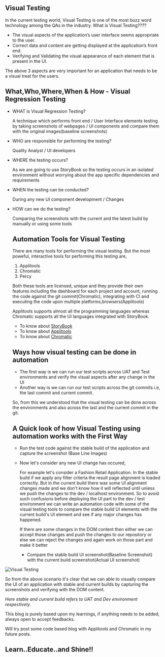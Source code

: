 ## Visual Testing

In the current testing world, Visual Testing is one of the most buzz word technology among the QAs in the industry. What is Visual Testing????

- The visual aspects of the application’s user interface seems appropriate to the user.
- Correct data and content are getting displayed at the application’s front end.
- Verifying and Validating the visual appearance of each element that is present in the UI.

The above 3 aspects are very important for an application that needs to be a visual treat for the users.

## What,Who,Where,When & How - Visual Regression Testing

 - WHAT is Visual Regression Testing?
 
    A technique which performs front end / User Interface elements testing by taking screenshots of webpages / UI components and compare them with the original       images(baseline screenshots)

 - WHO are responsible for performing the testing?
  
    Quality Analyst / UI developers

 - WHERE the testing occurs?
 
    As we are going to use StoryBook so the testing occurs in an isolated environment without worrying about the app specific dependencies and requirements
 
 - WHEN the testing can be conducted?
 
    During any new UI component development / Changes
  
 - HOW can we do the testing?
  
   Comparing the screenshots with the current and the latest build by manually or using some tools
  
   ## Automation Tools for Visual Testing
  
   There are many tools for performing the visual testing. But the most poweful, interactive tools for performing this testing are,
    
    1. Applitools
    2. Chromatic
    3. Percy
   
   Both these tools are licensed, unique and they provide their own features including the dashboard for each project and account, running the code against the git commit(Chromatic), integrating with CI and executing the code upon multiple platforms,browsers(Applitools)
   
   Applitools supports almost all the programming languages whereas Chromatic supports all the UI languages integrated with StoryBook. 
   
   - To know about [StoryBook](https://storybook.js.org/)
   - To know about [Applitools](https://applitools.com/)
   - To know about [Chromatic](https://www.chromatic.com/)
   
   ## Ways how visual testing can be done in automation
   
   - The first way is we can run our test scripts across UAT and Test environments and verify the visual aspects after any change in the UI
   - Another way is we can run our test scripts across the git commits i.e, the last commit and current commit.
   
   So, from this we understood that the visual testing can be done across the environments and also across the last and the current commit in the git.
  
   ## A Quick look of how Visual Testing using automation works with the First Way
   
   - Run the test code against the stable build of the application and capture the screenshot (Base Line Images)
   - Now let's consider any new UI change has occured, 
      
      For example let's consider a Fashion Retail Application. In the stable build if we apply any filter criteria the result page alignment is loaded correctly. But in the current build there was some UI alignment changes made and we don't know how it will reflected until unless we push the changes to the dev / localhost environment.
      So to avoid such confusions before deploying the UI part to the dev / test environment we can write an automation code with some of the visual testing tools to compare the stable build UI elements with the current build's UI element and see if any major changes has happened.
      
      If there are some changes in the DOM content then either we can accept those changes and push the changes to our repository or else we can reject the changes and again work on those part and make it better
      
      - Compare the stable build UI screenshot(Baseline Screenshot) with the current build screenshot(Actual UI screenshot)
      
  
  ![Visual Testing](https://qanish.files.wordpress.com/2019/02/screenshot-difference-e1545051723765-1.png?w=1312&h=600&crop=1)
  
  So from the above scenario it's clear that we can able to visually compare the UI of an application with stable and current builds by capturing the screenshots and verifying with the DOM content.
  
  _Here stable and current build refers to UAT and Dev environment respectively._
  
  This blog is purely based upon my learnings, if anything needs to be added, always open to accept feedbacks.
  
  Will try post some code based blog with Applitools and Chromatic in my future posts.
  
  ## Learn..Educate..and Shine!!
  
  


